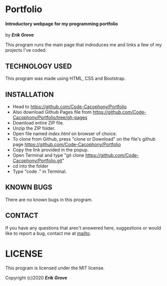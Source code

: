 # Portfolio

#### Introductory webpage for my programming portfolio

by _**Erik Grove**_

This program runs the main page that indroduces me and links a few of my projects I've coded.

## TECHNOLOGY USED

This program was made using HTML, CSS and Bootstrap.

## INSTALLATION 

* Head to https://github.com/Code-Cacophony/Portfolio
* Also download Github Pages file from https://github.com/Code-Cacophony/Portfolio/tree/gh-pages
* Download entire ZIP file.
* Unzip the ZIP folder.
* Open file named _index.html_ on browser of choice.
* To clone from Github, press "clone or Download" on the file's github page https://github.com/Code-Cacophony/Portfolio
* Copy the link provided in the popup.
* Open Terminal and type "git clone https://github.com/Code-Cacophony/Portfolio.git"
* cd into the folder
* Type "code ." in Terminal.

## KNOWN BUGS

There are no known bugs in this program.

## CONTACT

If you have any questions that aren't answered here, suggestions or would like to report a bug, contact me at [mailto](erik@administrata.com).

# LICENSE

This program is licensed under the MIT license.

Copyright (c)2020 **_Erik Grove_**